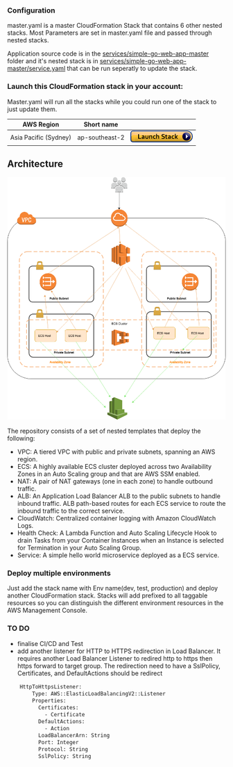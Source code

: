 
### Configuration
master.yaml is a master CloudFormation Stack that contains 6 other nested stacks. Most Parameters are set in master.yaml file and passed through nested stacks. 

Application source code is in the [services/simple-go-web-app-master](services/simple-go-web-app-master) folder and it's nested stack is in [services/simple-go-web-app-master/service.yaml](services/simple-go-web-app-master/service.yaml) that can be run seperatly to update the stack. 


### Launch this CloudFormation stack in your account:
Master.yaml will run all the stacks while you could run one of the stack to just update them. 

| AWS Region | Short name | | 
| -- | -- | -- |
| Asia Pacific (Sydney) | ap-southeast-2 | [![cloudformation-launch-button](img/cloudformation-launch-stack.png)](https://console.aws.amazon.com/cloudformation/home?region=ap-southeast-2#/stacks/new?stackName=Production&templateURL=https://s3.amazonaws.com/arash-ecs-clf/master.yaml) |



## Architecture

![iArchitecture](img/aws.png)


The repository consists of a set of nested templates that deploy the following:

 - VPC: A tiered VPC with public and private subnets, spanning an AWS region.
 - ECS: A highly available ECS cluster deployed across two Availability Zones in an Auto Scaling group and that are AWS SSM enabled.
 - NAT: A pair of NAT gateways (one in each zone) to handle outbound traffic.
 - ALB: An Application Load Balancer ALB to the public subnets to handle inbound traffic. ALB path-based routes for each ECS service to route the inbound traffic to the correct service.
 - CloudWatch: Centralized container logging with Amazon CloudWatch Logs.
 - Health Check: A Lambda Function and Auto Scaling Lifecycle Hook to drain Tasks from your Container Instances when an Instance is selected for Termination in your Auto Scaling Group.
 - Service: A simple hello world microservice deployed as a ECS service. 



### Deploy multiple environments

Just add the stack name with Env name(dev, test, production) and deploy another CloudFormation stack. Stacks will add prefixed to all taggable resources so you can distinguish the different environment resources in the AWS Management Console. 



### TO DO
- finalise CI/CD and Test
- add another listener for HTTP to HTTPS redirection in Load Balancer. It requires another Load Balancer Listener to redired http to https then https forward to target group. The redirection need to have a SslPolicy, Certificates, and DefaultActions should be redirect
```
	HttpToHttpsListener:
		Type: AWS::ElasticLoadBalancingV2::Listener
		Properties: 
		  Certificates:
		    - Certificate
		  DefaultActions:
		    - Action
		  LoadBalancerArn: String
		  Port: Integer
		  Protocol: String
		  SslPolicy: String
```